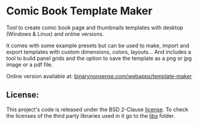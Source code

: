 # Comic Book Template Maker

Tool to create comic book page and thumbnails templates with desktop (Windows & Linux) and online versions.

It comes with some example presets but can be used to make, import and export templates with custom dimensions, colors, layouts... And includes a tool to build panel grids and the option to save the template as a png or jpg image or a pdf file.

Online version available at: [binarynonsense.com/webapps/template-maker](http://www.binarynonsense.com/webapps/template-maker/)

## License:

This project's code is released under the BSD 2-Clause [license](./LICENSE). To check the licenses of the third party libraries used in it go to the [libs](./src/libs/) folder.
